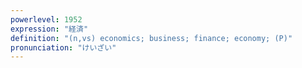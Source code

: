 ```yaml
---
powerlevel: 1952
expression: "経済"
definition: "(n,vs) economics; business; finance; economy; (P)"
pronunciation: "けいざい"
---
```

